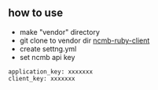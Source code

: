 ## how to use

- make "vendor" directory
- git clone to vendor dir [ncmb-ruby-client](https://github.com/moongift/ncmb-ruby-client)
- create settng.yml
 - set ncmb api key

```
application_key: xxxxxxx
client_key: xxxxxxx
```
